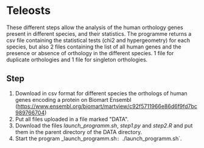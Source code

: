 # Teleosts
These different steps allow the analysis of the human orthology genes present in different species, and their statistics. 
The programme returns a csv file containing the statistical tests (chi2 and hypergeometry) for each species, but also 2 files containing the list of all human genes and the presence or absence of orthology in the different species. 1 file for duplicate orthologies and 1 file for singleton orthologies. 


## Step
1. Download in csv format for different species the orthologs of human genes encoding a protein on Biomart Ensembl (https://www.ensembl.org/biomart/martview/c92f5711966e86d6f9fd7bc989766704) 
2. Put all files uploaded in a file marked "DATA".
3. Download the files _launch_programm.sh_, _step1.py_ and _step2.R_ and put them in the parent directory of the DATA directory.
4. Start the program _launch_programm.sh`: `./launch_programm.sh`.
